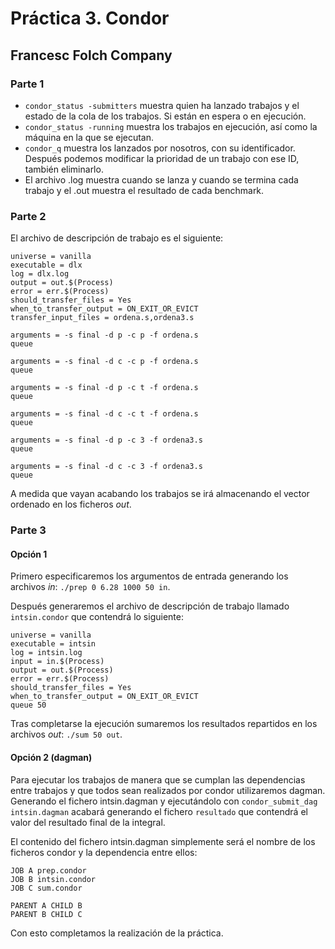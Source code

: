 # Práctica 3. Condor

## Francesc Folch Company

### Parte 1

- `condor_status -submitters` muestra quien ha lanzado trabajos y el estado de la cola de los trabajos. Si están en espera o en ejecución.
- `condor_status -running` muestra los trabajos en ejecución, así como la máquina en la que se ejecutan.
- `condor_q` muestra los lanzados por nosotros, con su identificador. Después podemos modificar la prioridad de un trabajo con ese ID, también eliminarlo.
- El archivo .log muestra cuando se lanza y cuando se termina cada trabajo y el .out muestra el resultado de cada benchmark.

### Parte 2

El archivo de descripción de trabajo es el siguiente:

    universe = vanilla
    executable = dlx
    log = dlx.log
    output = out.$(Process)
    error = err.$(Process)
    should_transfer_files = Yes
    when_to_transfer_output = ON_EXIT_OR_EVICT
    transfer_input_files = ordena.s,ordena3.s

    arguments = -s final -d p -c p -f ordena.s
    queue

    arguments = -s final -d c -c p -f ordena.s
    queue

    arguments = -s final -d p -c t -f ordena.s
    queue

    arguments = -s final -d c -c t -f ordena.s
    queue

    arguments = -s final -d p -c 3 -f ordena3.s
    queue

    arguments = -s final -d c -c 3 -f ordena3.s
    queue

A medida que vayan acabando los trabajos se irá almacenando el vector ordenado en los ficheros *out*.

### Parte 3

#### Opción 1

Primero especificaremos los argumentos de entrada generando los archivos *in*: `./prep 0 6.28 1000 50 in`.

Después generaremos el archivo de descripción de trabajo llamado `intsin.condor` que contendrá lo siguiente:

    universe = vanilla
    executable = intsin
    log = intsin.log
    input = in.$(Process)
    output = out.$(Process)
    error = err.$(Process)
    should_transfer_files = Yes
    when_to_transfer_output = ON_EXIT_OR_EVICT
    queue 50

Tras completarse la ejecución sumaremos los resultados repartidos en los archivos *out*: `./sum 50 out`.

#### Opción 2 (dagman)

Para ejecutar los trabajos de manera que se cumplan las dependencias entre trabajos y que todos sean realizados por condor utilizaremos dagman. Generando el fichero intsin.dagman y ejecutándolo con `condor_submit_dag intsin.dagman` acabará generando el fichero `resultado` que contendrá el valor del resultado final de la integral.

El contenido del fichero intsin.dagman simplemente será el nombre de los ficheros condor y la dependencia entre ellos:

    JOB A prep.condor
    JOB B intsin.condor
    JOB C sum.condor

    PARENT A CHILD B
    PARENT B CHILD C

Con esto completamos la realización de la práctica.
